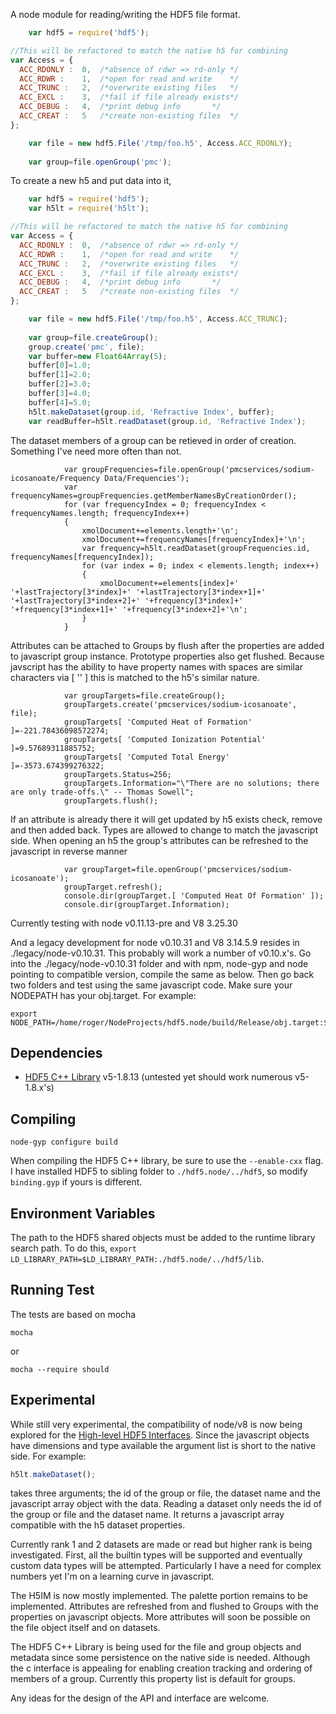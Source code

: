 A node module for reading/writing the HDF5 file format.

```javascript
    var hdf5 = require('hdf5');

//This will be refactored to match the native h5 for combining
var Access = {
  ACC_RDONLY :	0,	/*absence of rdwr => rd-only */
  ACC_RDWR :	1,	/*open for read and write    */
  ACC_TRUNC :	2,	/*overwrite existing files   */
  ACC_EXCL :	3,	/*fail if file already exists*/
  ACC_DEBUG :	4,	/*print debug info	     */
  ACC_CREAT :	5	/*create non-existing files  */
};

    var file = new hdf5.File('/tmp/foo.h5', Access.ACC_RDONLY);
    
    var group=file.openGroup('pmc');
```
To create a new h5 and put data into it,
```javascript
    var hdf5 = require('hdf5');
    var h5lt = require('h5lt');

//This will be refactored to match the native h5 for combining
var Access = {
  ACC_RDONLY :	0,	/*absence of rdwr => rd-only */
  ACC_RDWR :	1,	/*open for read and write    */
  ACC_TRUNC :	2,	/*overwrite existing files   */
  ACC_EXCL :	3,	/*fail if file already exists*/
  ACC_DEBUG :	4,	/*print debug info	     */
  ACC_CREAT :	5	/*create non-existing files  */
};

    var file = new hdf5.File('/tmp/foo.h5', Access.ACC_TRUNC);
    
    var group=file.createGroup();
    group.create('pmc', file);
    var buffer=new Float64Array(5);
    buffer[0]=1.0;
    buffer[1]=2.0;
    buffer[2]=3.0;
    buffer[3]=4.0;
    buffer[4]=5.0;
    h5lt.makeDataset(group.id, 'Refractive Index', buffer);
    var readBuffer=h5lt.readDataset(group.id, 'Refractive Index');

```

The dataset members of a group can be retieved in order of creation. Something I've need more often than not.
```
            var groupFrequencies=file.openGroup('pmcservices/sodium-icosanoate/Frequency Data/Frequencies');
            var frequencyNames=groupFrequencies.getMemberNamesByCreationOrder();
            for (var frequencyIndex = 0; frequencyIndex < frequencyNames.length; frequencyIndex++)
            {
                xmolDocument+=elements.length+'\n';
                xmolDocument+=frequencyNames[frequencyIndex]+'\n';
                var frequency=h5lt.readDataset(groupFrequencies.id, frequencyNames[frequencyIndex]);
                for (var index = 0; index < elements.length; index++)
                {
                    xmolDocument+=elements[index]+' '+lastTrajectory[3*index]+' '+lastTrajectory[3*index+1]+' '+lastTrajectory[3*index+2]+' '+frequency[3*index]+' '+frequency[3*index+1]+' '+frequency[3*index+2]+'\n';
                }
            }

```

Attributes can be attached to Groups by flush after the properties are added to javascript group instance.  Prototype properties also get flushed.
Because javscript has the ability to have property names with spaces are similar characters via [ '' ] this is matched to the h5's similar nature.
```
            var groupTargets=file.createGroup();
            groupTargets.create('pmcservices/sodium-icosanoate', file);
            groupTargets[ 'Computed Heat of Formation' ]=-221.78436098572274;
            groupTargets[ 'Computed Ionization Potential' ]=9.57689311885752;
            groupTargets[ 'Computed Total Energy' ]=-3573.674399276322;
            groupTargets.Status=256;
            groupTargets.Information="\"There are no solutions; there are only trade-offs.\" -- Thomas Sowell";
            groupTargets.flush();
```
If an attribute is already there it will get updated by h5 exists check, remove and then added back. Types are allowed to change to match the javascript side.
When opening an h5 the group's attributes can be refreshed to the javascript in reverse manner
```
            var groupTarget=file.openGroup('pmcservices/sodium-icosanoate');
            groupTarget.refresh();
            console.dir(groupTarget.[ 'Computed Heat Of Formation' ]);
            console.dir(groupTarget.Information);
```

Currently testing with node v0.11.13-pre and V8 3.25.30

And a legacy development for node v0.10.31 and V8 3.14.5.9 resides in ./legacy/node-v0.10.31. This probably will work a number of v0.10.x's.
Go into the ./legacy/node-v0.10.31 folder and with npm, node-gyp and node pointing to compatible version, compile the same as below. Then go back two folders and test using the same javascript code.  Make sure your NODEPATH has your obj.target.
For example:
```
export NODE_PATH=/home/roger/NodeProjects/hdf5.node/build/Release/obj.target:$NODE_PATH

```

## Dependencies

+ [HDF5 C++ Library](http://www.hdfgroup.org/downloads/index.html) v5-1.8.13
        (untested yet should work numerous v5-1.8.x's)

## Compiling

```
node-gyp configure build
```

When compiling the HDF5 C++ library, be sure to use the `--enable-cxx` flag. I have installed HDF5 to sibling folder to `./hdf5.node/../hdf5`, so modify `binding.gyp` if yours is different.

## Environment Variables

The path to the HDF5 shared objects must be added to the runtime library search path. To do this, `export LD_LIBRARY_PATH=$LD_LIBRARY_PATH:./hdf5.node/../hdf5/lib`.

## Running Test

The tests are based on mocha
```
mocha
```
or
```
mocha --require should
```

## Experimental

While still very experimental, the compatibility of node/v8 is now being explored for the [High-level HDF5 Interfaces](http://www.hdfgroup.org/HDF5/doc/HL/).  Since the javascript objects have
dimensions and type available the argument list is short to the native side. For example:
```javascript
h5lt.makeDataset();
```
takes three arguments; the id of the group or file, the dataset name and the javascript array object with the data. Reading
a dataset only needs the id of the group or file and the dataset name.  It returns a javascript array compatible with the h5 dataset properties.

Currently rank 1 and 2 datasets are made or read but higher rank is being investigated.  First, all the builtin types will be supported and eventually custom data types
will be attempted.  Particularly I have a need for complex numbers yet I'm on a learning curve in javascript.

The H5IM is now mostly implemented.  The palette portion remains to be implemented. 
Attributes are refreshed from and flushed to Groups with the properties on javascript objects. More attributes will soon be possible on the file object itself and on datasets.

The HDF5 C++ Library is being used for the file and group objects and metadata since some persistence on the native side is needed.  Although the c interface
is appealing for enabling creation tracking and ordering of members of a group. Currently this property list is default for groups.

Any ideas for the design of the API and interface are welcome.
